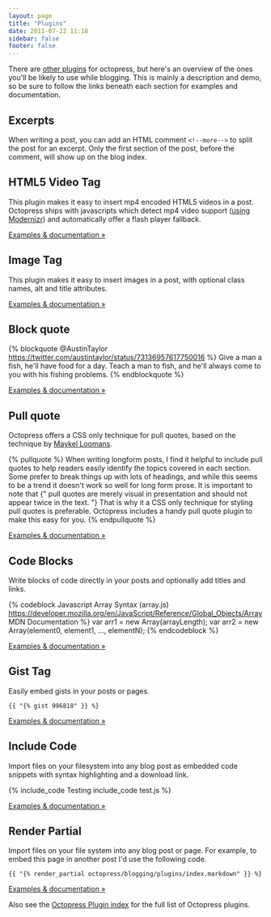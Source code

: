 ```yaml
---
layout: page
title: "Plugins"
date: 2011-07-22 11:18
sidebar: false
footer: false
---
```


There are [other plugins](/octopress/plugins) for octopress, but here's an overview of the ones you'll be likely to use while blogging.
This is mainly a description and demo, so be sure to follow the links beneath each section for examples and documentation.

## Excerpts
When writing a post, you can add an HTML comment `<!--more-->` to split the post for an excerpt. Only the first section of the post, before the comment,
will show up on the blog index.

## HTML5 Video Tag
This plugin makes it easy to insert mp4 encoded HTML5 videos in a post. Octopress ships with javascripts which
detect mp4 video support ([using Modernizr](http://modernizr.com)) and automatically offer a flash player fallback.

[Examples & documentation &raquo;](/octopress/plugins/video-tag/)

## Image Tag
This plugin makes it easy to insert images in a post, with optional class names, alt and title attributes.

[Examples & documentation &raquo;](/octopress/plugins/image-tag/)

## Block quote

{% blockquote @AustinTaylor https://twitter.com/austintaylor/status/73136957617750016 %}
Give a man a fish, he'll have food for a day. Teach a man to fish, and he'll always come to you with his fishing problems.
{% endblockquote %}

[Examples & documentation &raquo;](/octopress/plugins/blockquote/)

## Pull quote
Octopress offers a CSS only technique for pull quotes, based on the technique by [Maykel Loomans](http://miekd.com/articles/pull-quotes-with-html5-and-css/).

{% pullquote %}
When writing longform posts, I find it helpful to include pull quotes to help readers easily identify the topics covered in each section. Some prefer to break things up with lots of headings, and while this seems to be a trend it doesn't work so well for long form prose.
It is important to note that {" pull quotes are merely visual in presentation and should not appear twice in the text. "} That is why it a CSS only technique for styling pull quotes is preferable. Octopress includes a handy pull quote plugin to make this easy for you.
{% endpullquote %}

[Examples & documentation &raquo;](/octopress/plugins/pullquote/)

## Code Blocks
Write blocks of code directly in your posts and optionally add titles and links.

{% codeblock Javascript Array Syntax (array.js) https://developer.mozilla.org/en/JavaScript/Reference/Global_Objects/Array MDN Documentation %}
var arr1 = new Array(arrayLength);
var arr2 = new Array(element0, element1, ..., elementN);
{% endcodeblock %}

[Examples & documentation &raquo;](/octopress/plugins/codeblock/)

## Gist Tag
Easily embed gists in your posts or pages.

    {{ "{% gist 996818" }} %}

[Examples & documentation &raquo;](/octopress/plugins/gist-tag/)

## Include Code
Import files on your filesystem into any blog post as embedded code snippets with syntax highlighting and a download link.

{% include_code Testing include_code test.js %}

[Examples & documentation &raquo;](/octopress/plugins/include-code/)

## Render Partial
Import files on your file system into any blog post or page. For example, to embed this page in another post I'd use the following code.

    {{ "{% render_partial octopress/blogging/plugins/index.markdown" }} %}

[Examples & documentation &raquo;](/octopress/plugins/render-partial/)

Also see the [Octopress Plugin index](/octopress/plugins) for the full list of Octopress plugins.
